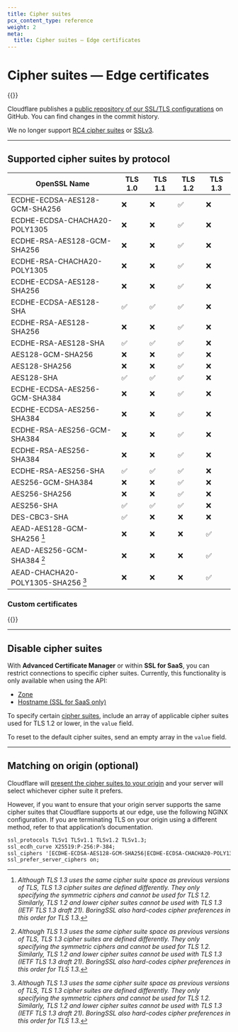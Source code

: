 ```yaml
---
title: Cipher suites
pcx_content_type: reference
weight: 2
meta:
  title: Cipher suites — Edge certificates
---
```


# Cipher suites — Edge certificates

{{<render file="_cipher-suites-definition.md">}}

Cloudflare publishes a [public repository of our SSL/TLS configurations](https://github.com/cloudflare/sslconfig) on GitHub. You can find changes in the commit history.

We no longer support [RC4 cipher suites](https://blog.cloudflare.com/end-of-the-road-for-rc4/) or [SSLv3](https://blog.cloudflare.com/sslv3-support-disabled-by-default-due-to-vulnerability/).

---

## Supported cipher suites by protocol

| OpenSSL Name                       | TLS 1.0 | TLS 1.1 | TLS 1.2 | TLS 1.3 |
| ---------------------------------- | ------- | ------- | ------- | ------- |
| ECDHE-ECDSA-AES128-GCM-SHA256      | ❌      | ❌      | ✅      | ❌      |
| ECDHE-ECDSA-CHACHA20-POLY1305      | ❌      | ❌      | ✅      | ❌      |
| ECDHE-RSA-AES128-GCM-SHA256        | ❌      | ❌      | ✅      | ❌      |
| ECDHE-RSA-CHACHA20-POLY1305        | ❌      | ❌      | ✅      | ❌      |
| ECDHE-ECDSA-AES128-SHA256          | ❌      | ❌      | ✅      | ❌      |
| ECDHE-ECDSA-AES128-SHA             | ✅      | ✅      | ✅      | ❌      |
| ECDHE-RSA-AES128-SHA256            | ❌      | ❌      | ✅      | ❌      |
| ECDHE-RSA-AES128-SHA               | ✅      | ✅      | ✅      | ❌      |
| AES128-GCM-SHA256                  | ❌      | ❌      | ✅      | ❌      |
| AES128-SHA256                      | ❌      | ❌      | ✅      | ❌      |
| AES128-SHA                         | ✅      | ✅      | ✅      | ❌      |
| ECDHE-ECDSA-AES256-GCM-SHA384      | ❌      | ❌      | ✅      | ❌      |
| ECDHE-ECDSA-AES256-SHA384          | ❌      | ❌      | ✅      | ❌      |
| ECDHE-RSA-AES256-GCM-SHA384        | ❌      | ❌      | ✅      | ❌      |
| ECDHE-RSA-AES256-SHA384            | ❌      | ❌      | ✅      | ❌      |
| ECDHE-RSA-AES256-SHA               | ✅      | ✅      | ✅      | ❌      |
| AES256-GCM-SHA384                  | ❌      | ❌      | ✅      | ❌      |
| AES256-SHA256                      | ❌      | ❌      | ✅      | ❌      |
| AES256-SHA                         | ✅      | ✅      | ✅      | ❌      |
| DES-CBC3-SHA                       | ✅      | ❌      | ❌      | ❌      |
| AEAD-AES128-GCM-SHA256 [^1]        | ❌      | ❌      | ❌      | ✅      |
| AEAD-AES256-GCM-SHA384 [^1]        | ❌      | ❌      | ❌      | ✅      |
| AEAD-CHACHA20-POLY1305-SHA256 [^1] | ❌      | ❌      | ❌      | ✅      |

[^1]: _Although TLS 1.3 uses the same cipher suite space as previous versions of TLS, TLS 1.3 cipher suites are defined differently. They only specifying the symmetric ciphers and cannot be used for TLS 1.2. Similarly, TLS 1.2 and lower cipher suites cannot be used with TLS 1.3 (IETF TLS 1.3 draft 21). BoringSSL also hard-codes cipher preferences in this order for TLS 1.3._

### Custom certificates

{{<render file="_custom-cert-ciphers.md">}}

---

## Disable cipher suites

With **Advanced Certificate Manager** or within **SSL for SaaS**, you can restrict connections to specific cipher suites. Currently, this functionality is only available when using the API:

- [Zone](https://api.cloudflare.com/#zone-settings-change-ciphers-setting)
- [Hostname (SSL for SaaS only)](https://api.cloudflare.com/#custom-hostname-for-a-zone-create-custom-hostname)

To specify certain [cipher suites](#supported-cipher-suites-by-protocol), include an array of applicable cipher suites used for TLS 1.2 or lower, in the `value` field.

To reset to the default cipher suites, send an empty array in the `value` field.

---

## Matching on origin (optional)

Cloudflare will [present the cipher suites to your origin](/ssl/origin-configuration/cipher-suites/) and your server will select whichever cipher suite it prefers.

However, if you want to ensure that your origin server supports the same cipher suites that Cloudflare supports at our edge, use the following NGINX configuration. If you are terminating TLS on your origin using a different method, refer to that application’s documentation.

```txt
ssl_protocols TLSv1 TLSv1.1 TLSv1.2 TLSv1.3;
ssl_ecdh_curve X25519:P-256:P-384;
ssl_ciphers '[ECDHE-ECDSA-AES128-GCM-SHA256|ECDHE-ECDSA-CHACHA20-POLY1305|ECDHE-RSA-AES128-GCM-SHA256|ECDHE-RSA-CHACHA20-POLY1305]:ECDHE+AES128:RSA+AES128:ECDHE+AES256:RSA+AES256:ECDHE+3DES:RSA+3DES';
ssl_prefer_server_ciphers on;
```
